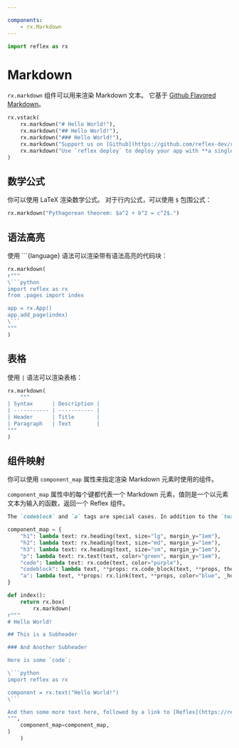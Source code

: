 ```yaml
---

components:
    - rx.Markdown
---
```


```python exec
import reflex as rx
```

# Markdown

`rx.markdown` 组件可以用来渲染 Markdown 文本。
它基于 [Github Flavored Markdown](https://github.github.com/gfm/)。

```python demo
rx.vstack(
    rx.markdown("# Hello World!"),
    rx.markdown("## Hello World!"),
    rx.markdown("### Hello World!"),
    rx.markdown("Support us on [Github](https://github.com/reflex-dev/reflex)."),
    rx.markdown("Use `reflex deploy` to deploy your app with **a single command**."),
)
```

## 数学公式

你可以使用 LaTeX 渲染数学公式。
对于行内公式，可以使用 `$` 包围公式：

```python demo
rx.markdown("Pythagorean theorem: $a^2 + b^2 = c^2$.")
```

## 语法高亮

使用 \`\`\`\{language} 语法可以渲染带有语法高亮的代码块：

```python demo  
rx.markdown(
r"""
\```python
import reflex as rx
from .pages import index

app = rx.App()
app.add_page(index)
\```
"""
)
```

## 表格

使用 `|` 语法可以渲染表格：

```python demo
rx.markdown(
    """
| Syntax      | Description |
| ----------- | ----------- |
| Header      | Title       |
| Paragraph   | Text        |
"""
)
```

## 组件映射

你可以使用 `component_map` 属性来指定渲染 Markdown 元素时使用的组件。

`component_map` 属性中的每个键都代表一个 Markdown 元素，值则是一个以元素文本为输入的函数，返回一个 Reflex 组件。

```md alert
The `codeblock` and `a` tags are special cases. In addition to the `text`, they also receive a `props` argument containing additional props for the component.
```

```python demo exec
component_map = {
    "h1": lambda text: rx.heading(text, size="lg", margin_y="1em"),
    "h2": lambda text: rx.heading(text, size="md", margin_y="1em"),
    "h3": lambda text: rx.heading(text, size="sm", margin_y="1em"),
    "p": lambda text: rx.text(text, color="green", margin_y="1em"),
    "code": lambda text: rx.code(text, color="purple"),
    "codeblock": lambda text, **props: rx.code_block(text, **props, theme="dark", margin_y="1em"),
    "a": lambda text, **props: rx.link(text, **props, color="blue", _hover={"color": "red"}),
}

def index():
    return rx.box(
        rx.markdown(
r"""
# Hello World!

## This is a Subheader

### And Another Subheader

Here is some `code`:

\```python
import reflex as rx

component = rx.text("Hello World!")
\```

And then some more text here, followed by a link to [Reflex](https://reflex.dev).
""",
    component_map=component_map,
)
    )
```

